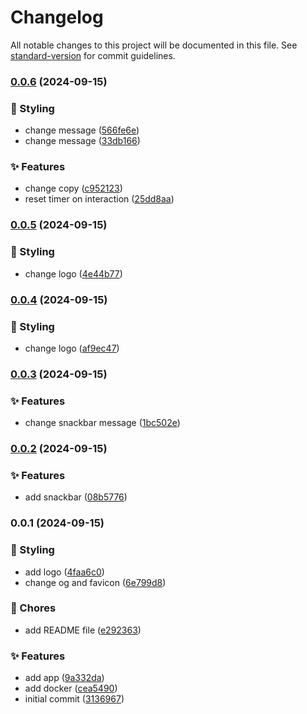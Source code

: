 # Changelog

All notable changes to this project will be documented in this file. See [standard-version](https://github.com/conventional-changelog/standard-version) for commit guidelines.

### [0.0.6](https://github.com/remvze/nothing/compare/v0.0.5...v0.0.6) (2024-09-15)


### 💄 Styling

* change message ([566fe6e](https://github.com/remvze/nothing/commit/566fe6e7957f89c9417b6fa6a4822f0c4c48097e))
* change message ([33db166](https://github.com/remvze/nothing/commit/33db16663d4ec021edc76994ae3dd7823b867f19))


### ✨ Features

* change copy ([c952123](https://github.com/remvze/nothing/commit/c952123d9b6f6b7569472102de1765e0a63df7da))
* reset timer on interaction ([25dd8aa](https://github.com/remvze/nothing/commit/25dd8aa75deb14321fe1f1927cc1194d456d9fa0))

### [0.0.5](https://github.com/remvze/nothing/compare/v0.0.4...v0.0.5) (2024-09-15)


### 💄 Styling

* change logo ([4e44b77](https://github.com/remvze/nothing/commit/4e44b77ad32f3d30ad9c2d1ee24d6d01ef3a5471))

### [0.0.4](https://github.com/remvze/nothing/compare/v0.0.3...v0.0.4) (2024-09-15)


### 💄 Styling

* change logo ([af9ec47](https://github.com/remvze/nothing/commit/af9ec47d8bc594259235c77a9dd594b63f59e308))

### [0.0.3](https://github.com/remvze/nothing/compare/v0.0.2...v0.0.3) (2024-09-15)


### ✨ Features

* change snackbar message ([1bc502e](https://github.com/remvze/nothing/commit/1bc502e73312c56292d1bd169db0718797276564))

### [0.0.2](https://github.com/remvze/nothing/compare/v0.0.1...v0.0.2) (2024-09-15)


### ✨ Features

* add snackbar ([08b5776](https://github.com/remvze/nothing/commit/08b5776ce441acfae4d9a9bc1903a25c5c9ca84c))

### 0.0.1 (2024-09-15)


### 💄 Styling

* add logo ([4faa6c0](https://github.com/remvze/nothing/commit/4faa6c0a0450ab08a638694baab1b33446d20c00))
* change og and favicon ([6e799d8](https://github.com/remvze/nothing/commit/6e799d8d32ca57162ff73d5b5e1ed0f0b3b2770d))


### 🚚 Chores

* add README file ([e292363](https://github.com/remvze/nothing/commit/e292363ec8df002cbab6876b34e49d2c615c92c5))


### ✨ Features

* add app ([9a332da](https://github.com/remvze/nothing/commit/9a332dabeff83a800fe1b2c1a0296dda716d50b6))
* add docker ([cea5490](https://github.com/remvze/nothing/commit/cea5490ee79a6be1333cb5b494101db09c1a6901))
* initial commit ([3136967](https://github.com/remvze/nothing/commit/313696724e8a6ae6e6218751498a56639ab89796))
